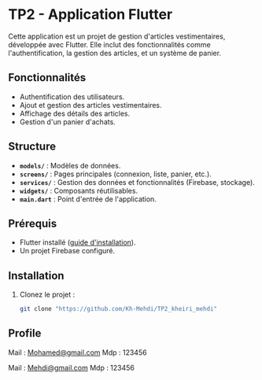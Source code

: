 # TP2 - Application Flutter

Cette application est un projet de gestion d'articles vestimentaires, développée avec Flutter. Elle inclut des fonctionnalités comme l'authentification, la gestion des articles, et un système de panier.

## Fonctionnalités

- Authentification des utilisateurs.
- Ajout et gestion des articles vestimentaires.
- Affichage des détails des articles.
- Gestion d'un panier d'achats.

## Structure

- **`models/`** : Modèles de données.
- **`screens/`** : Pages principales (connexion, liste, panier, etc.).
- **`services/`** : Gestion des données et fonctionnalités (Firebase, stockage).
- **`widgets/`** : Composants réutilisables.
- **`main.dart`** : Point d'entrée de l'application.

## Prérequis

- Flutter installé ([guide d'installation](https://flutter.dev/docs/get-started/install)).
- Un projet Firebase configuré.

## Installation

1. Clonez le projet :
   ```bash
   git clone "https://github.com/Kh-Mehdi/TP2_kheiri_mehdi"
   ```

## Profile

Mail : Mohamed@gmail.com
Mdp : 123456

Mail : Mehdi@gmail.com
Mdp : 123456
